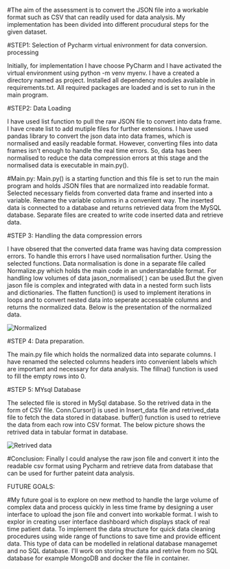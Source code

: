 #The aim of the assessment is to convert the JSON file into a workable format such as CSV that can readily used for data analysis. My implementation has been divided into different procudural steps for the given dataset.

#STEP1: Selection of Pycharm virtual enivronment for data conversion. processing

Initially, for implementation I have choose PyCharm and I have activated the virtual environment using python -m venv myenv. I have a created a directory named as project. Installed all dependency modules available in requirements.txt. All required packages are loaded and is set to run in the main program.

#STEP2: Data Loading

I have used list function to pull the raw JSON file to convert into data frame. I have create list to add mutiple files for further extensions. I have used pandas library to convert the json data into data frames, which is normalised and easily readable format. However, converting files into data frames isn’t enough to handle the real time errors. So, data has been normalised to reduce the data compression errors at this stage and the normalised data is executable in main.py().

#Main.py: Main.py() is a starting function and this file is set to run the main program and holds JSON files that are normalized into readable format. Selected necessary fields from converted data frame and inserted into a variable. Rename the variable columns in a convenient way. The inserted data is connected to a database and returns retrieved data from the MySQL database. Separate files are created to write code inserted data and retrieve data.

#STEP 3: Handling the data compression errors

I have obsered that the converted data frame was having data compression errors. To handle this errors I have used normalisation further. Using the selected functions. Data normalisation is done in a separate file called Normalize.py which holds the main code in an understandable format. For handling low volumes of data jason_normalised( ) can be used.But the given jason file is complex and integrated with data in a nested form such lists and dictionaries. The flatten function() is used to implement iterations in loops and to convert nested data into seperate accessable columns and returns the normalized data. Below is the presentation of the normalized data.

![Normalized](https://user-images.githubusercontent.com/81103191/155490828-ab0174c7-5df5-484c-bd69-9c71321965e0.PNG)

#STEP 4: Data preparation.

The main.py file which holds the normalized data into separate columns. I have renamed the selected columns headers into convenient labels which are important and necessary for data analysis. The fillna() function is used to fill the empty rows into 0.

#STEP 5: MYsql Database

The selected file is stored in MySql database. So the retrived data in the form of CSV file. Conn.Cursor() is used in Insert_data file and retrived_data file to fetch the data stored in database. buffer() function is used to retrieve the data from each row into CSV format. The below picture shows the retrived data in tabular format in database.

![Retrived data](https://user-images.githubusercontent.com/81103191/155558030-56a47cd9-f441-4e27-b13c-2ecaabfc58af.PNG)

#Conclusion: Finally I could analyse the raw json file and convert it into the readable csv format using Pycharm and retrieve data from database that can be used for further pateint data analysis.

FUTURE GOALS:

#My future goal is to explore on new method to handle the large volume of complex data and process quickly in less time frame by designing a user interface to upload the json file and convert into workable format. I wish to explor in creating user interface dashboard which displays stack of real time patient data. To implement the data structure for quick data cleaning procedures using wide range of functions to save time and provide efficent data. This type of data can be modelled in relational database managemet and no SQL database. I'll work on storing the data and retrive from no SQL database for example MongoDB and docker the file in container.
